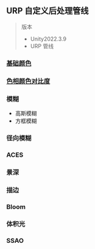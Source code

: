 
## URP 自定义后处理管线
> 版本
> - Unity2022.3.9     
> - URP 管线



### [基础颜色](https://github.com/721802711/B_Post.github.io/tree/main/Assets/B_Post/01_Color)  


### [色相颜色对比度](https://github.com/721802711/B_Post/tree/main/Assets/B_Post/02_ColorAdiustment)
[](https://github.com/721802711/B_Post/blob/main/Assets/B_Post/02_ColorAdiustment/Adiustment.png)

### 模糊
- 高斯模糊
- 方框模糊

### 径向模糊


### ACES

### 景深

### 描边

### Bloom

### 体积光

### SSAO

